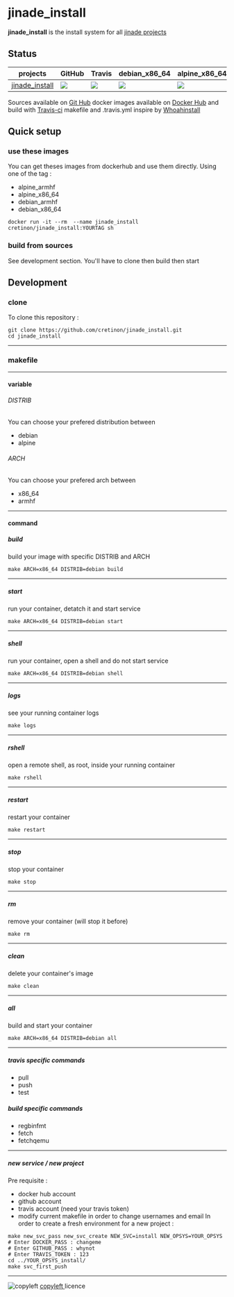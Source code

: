 # jinade_install 

**jinade_install** is the install system for all [jinade projects](https://github.com/cretinon/jinade)

## Status
 projects  |  GitHub | Travis | debian_x86_64 | alpine_x86_64 | debian_armhf | alpine_armhf
 ------------  |  ------------ | ------------ | ------------ | ------------ | ------------ | ------------
[jinade_install](https://github.com/cretinon/jinade_install) | ![](https://img.shields.io/github/last-commit/cretinon/jinade_install.svg) | ![](https://travis-ci.org/cretinon/jinade_install.svg?branch=master) | ![](https://images.microbadger.com/badges/image/cretinon/jinade_install:debian_x86_64.svg)  | ![](https://images.microbadger.com/badges/image/cretinon/jinade_install:alpine_x86_64.svg) |  ![](https://images.microbadger.com/badges/image/cretinon/jinade_install:debian_armhf.svg) | ![](https://images.microbadger.com/badges/image/cretinon/jinade_install:alpine_armhf.svg)

Sources available on [Git Hub](https://github.com/cretinon/jinade_install) docker images available on [Docker Hub](https://hub.docker.com/r/cretinon/jinade_install/tags/) and build with [Travis-ci](https://travis-ci.org/cretinon/jinade_install)
makefile and .travis.yml inspire by [Whoahinstall](https://github.com/woahinstall/)

## Quick setup
### use these images
You can get theses images from dockerhub and use them directly.
Using one of the tag :
* alpine_armhf
* alpine_x86_64
* debian_armhf
* debian_x86_64
```
docker run -it --rm  --name jinade_install cretinon/jinade_install:YOURTAG sh
```
### build from sources
See development section. You'll have to clone then build then start
## Development
### clone
To clone this repository :
```
git clone https://github.com/cretinon/jinade_install.git
cd jinade_install
```
---
### makefile
---
#### variable

###### DISTRIB
You can choose your prefered distribution between
* debian
* alpine
###### ARCH
You can choose your prefered arch between
* x86_64
* armhf
---
#### command
##### build
build your image with specific DISTRIB and ARCH
```
make ARCH=x86_64 DISTRIB=debian build
```
---
##### start
run your container, detatch it and start service
```
make ARCH=x86_64 DISTRIB=debian start
```
---
##### shell
run your container, open a shell and do not start service
```
make ARCH=x86_64 DISTRIB=debian shell
```
---
##### logs
see your running container logs
```
make logs
```
---
##### rshell
open a remote shell, as root, inside your running container
```
make rshell
```
---
##### restart
restart your container
```
make restart
```
---
##### stop
stop your container
```
make stop
```
---
##### rm
remove your container (will stop it before)
```
make rm
```
---
##### clean
delete your container's image
```
make clean
```
---
##### all
build and start your container
```
make ARCH=x86_64 DISTRIB=debian all
```
---
##### travis specific commands
* pull
* push
* test
##### build specific commands
* regbinfmt
* fetch
* fetchqemu
---
##### new service / new project
Pre requisite :
* docker hub account
* github account
* travis account (need your travis token)
* modify current makefile in order to change usernames and email
In order to create a fresh environment for a new project :
```
make new_svc_pass new_svc_create NEW_SVC=install NEW_OPSYS=YOUR_OPSYS
# Enter DOCKER_PASS : changeme
# Enter GITHUB_PASS : whynot
# Enter TRAVIS_TOKEN : 123
cd ../YOUR_OPSYS_install/
make svc_first_push
```
---

![copyleft](https://upload.wikimedia.org/wikipedia/commons/c/c4/License_icon-copyleft-88x31.svg)
 [copyleft ](https://www.gnu.org/licenses/copyleft.html) licence

